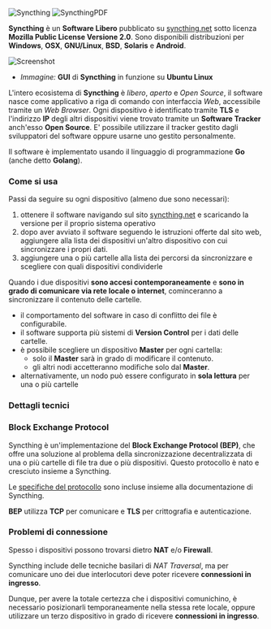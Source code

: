 ![Syncthing](https://syncthing.net/images/logo-horizontal.svg)
![SyncthingPDF](http://i.imgur.com/2xQnykS.png)

__Syncthing__ è un __Software Libero__ pubblicato su [syncthing.net](http://syncthing.net) sotto licenza __Mozilla Public License Versione 2.0__. Sono disponibili distribuzioni per __Windows__, __OSX__, __GNU/Linux__, __BSD__, __Solaris__ e __Android__.

![Screenshot](http://2.bp.blogspot.com/-l9nooLvGiq0/U49JiCnoTKI/AAAAAAAATEI/qZGrWb1SGKQ/s1600/syncthing.png)
- _Immagine:_ __GUI__ di __Syncthing__ in funzione su __Ubuntu Linux__

L'intero ecosistema di __Syncthing__ è _libero_, _aperto_ e _Open Source_, il software nasce come applicativo a riga di comando con interfaccia _Web_, accessibile tramite un _Web Browser_. Ogni dispositivo è identificato tramite __TLS__ e l'indirizzo __IP__ degli altri dispositivi viene trovato tramite un __Software Tracker__ anch'esso __Open Source__. E' possibile utilizzare il tracker gestito dagli sviluppatori del software oppure usarne uno gestito personalmente.

Il software è implementato usando il linguaggio di programmazione __Go__ (anche detto __Golang__).

### Come si usa

Passi da seguire su ogni dispositivo (almeno due sono necessari):

1. ottenere il software navigando sul sito [syncthing.net](http://syncthing.net) e scaricando la versione per il proprio sistema operativo
1. dopo aver avviato il software seguendo le istruzioni offerte dal sito web, aggiungere alla lista dei dispositivi un'altro dispositivo con cui sincronizzare i propri dati.
1. aggiungere una o più cartelle alla lista dei percorsi da sincronizzare e scegliere con quali dispositivi condividerle

Quando i due dispositivi __sono accesi contemporaneamente__ e __sono in grado di comunicare via rete locale o internet__, cominceranno a sincronizzare il contenuto delle cartelle.

- il comportamento del software in caso di conflitto dei file è configurabile.
- il software supporta più sistemi di __Version Control__ per i dati delle cartelle.
- è possibile scegliere un dispositivo __Master__ per ogni cartella:
    - solo il __Master__ sarà in grado di modificare il contenuto.
    - gli altri nodi accetteranno modifiche solo dal __Master__.
- alternativamente, un nodo può essere configurato in __sola lettura__ per una o più cartelle

### Dettagli tecnici
### Block Exchange Protocol

Syncthing è un'implementazione del __Block Exchange Protocol (BEP)__, che offre una soluzione al problema della sincronizzazione decentralizzata di una o più cartelle di file tra due o più dispositivi. Questo protocollo è nato e cresciuto insieme a Syncthing.

Le [specifiche del protocollo](https://github.com/syncthing/specs/blob/master/BEPv1.md) sono incluse insieme alla documentazione di Syncthing.

__BEP__ utilizza __TCP__ per comunicare e __TLS__ per crittografia e autenticazione.

### Problemi di connessione

Spesso i dispositivi possono trovarsi dietro __NAT__ e/o __Firewall__.

Syncthing include delle tecniche basilari di _NAT Traversal_, ma per comunicare uno dei due interlocutori deve poter ricevere __connessioni in ingresso__.

Dunque, per avere la totale certezza che i dispositivi comunichino, è necessario posizionarli temporaneamente nella stessa rete locale, oppure utilizzare un terzo dispositivo in grado di ricevere __connessioni in ingresso__.
